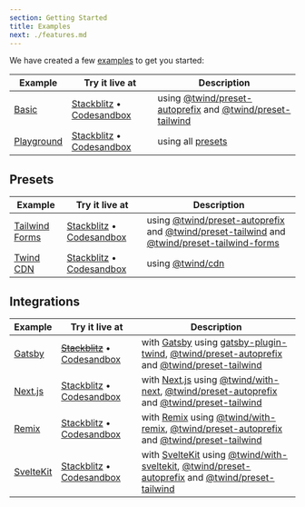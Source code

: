 ```yaml
---
section: Getting Started
title: Examples
next: ./features.md
---
```


We have created a few [examples](https://github.com/tw-in-js/twind/tree/main/examples) to get you started:

| Example                                                                       | Try it live at                                                                                                                                                                    | Description                                                                                           |
| ----------------------------------------------------------------------------- | --------------------------------------------------------------------------------------------------------------------------------------------------------------------------------- | ----------------------------------------------------------------------------------------------------- |
| [Basic](https://github.com/tw-in-js/twind/tree/main/examples/basic)           | [Stackblitz](https://stackblitz.com/fork/github/tw-in-js/twind/tree/main/examples/basic) • [Codesandbox](https://githubbox.com/tw-in-js/twind/tree/main/examples/basic)           | using [@twind/preset-autoprefix](./preset-autoprefix) and [@twind/preset-tailwind](./preset-tailwind) |
| [Playground](https://github.com/tw-in-js/twind/tree/main/examples/playground) | [Stackblitz](https://stackblitz.com/fork/github/tw-in-js/twind/tree/main/examples/playground) • [Codesandbox](https://githubbox.com/tw-in-js/twind/tree/main/examples/playground) | using all [presets](./presets)                                                                        |

## Presets

| Example                                                                               | Try it live at                                                                                                                                                                                        | Description                                                                                                                                                       |
| ------------------------------------------------------------------------------------- | ----------------------------------------------------------------------------------------------------------------------------------------------------------------------------------------------------- | ----------------------------------------------------------------------------------------------------------------------------------------------------------------- |
| [Tailwind Forms](https://github.com/tw-in-js/twind/tree/main/examples/tailwind-forms) | [Stackblitz](https://stackblitz.com/fork/github/tw-in-js/twind/tree/main/examples/using-tailwind-forms) • [Codesandbox](https://githubbox.com/tw-in-js/twind/tree/main/examples/using-tailwind-forms) | using [@twind/preset-autoprefix](./preset-autoprefix) and [@twind/preset-tailwind](./preset-tailwind) and [@twind/preset-tailwind-forms](./preset-tailwind-forms) |
| [Twind CDN](https://github.com/tw-in-js/twind/tree/main/examples/using-twind-cdn)     | [Stackblitz](https://stackblitz.com/fork/github/tw-in-js/twind/tree/main/examples/using-twind-cdn) • [Codesandbox](https://githubbox.com/tw-in-js/twind/tree/main/examples/using-twind-cdn)           | using [@twind/cdn](./installation#twind-cdn)                                                                                                                      |

## Integrations

| Example                                                                          | Try it live at                                                                                                                                                                            | Description                                                                                                                                                                               |
| -------------------------------------------------------------------------------- | ----------------------------------------------------------------------------------------------------------------------------------------------------------------------------------------- | ----------------------------------------------------------------------------------------------------------------------------------------------------------------------------------------- |
| [Gatsby](https://github.com/tw-in-js/twind/tree/main/examples/gatsby)            | ~~[Stackblitz](https://stackblitz.com/fork/github/tw-in-js/twind/tree/main/examples/with-gatsby)~~ • [Codesandbox](https://githubbox.com/tw-in-js/twind/tree/main/examples/with-gatsby)   | with [Gatsby](https://www.gatsbyjs.com) using [gatsby-plugin-twind](./with-gatsby), [@twind/preset-autoprefix](./preset-autoprefix) and [@twind/preset-tailwind](./preset-tailwind)       |
| [Next.js](https://github.com/tw-in-js/twind/tree/main/examples/with-next)        | [Stackblitz](https://stackblitz.com/fork/github/tw-in-js/twind/tree/main/examples/with-next) • [Codesandbox](https://githubbox.com/tw-in-js/twind/tree/main/examples/with-next)           | with [Next.js](https://nextjs.org) using [@twind/with-next](./with-next), [@twind/preset-autoprefix](./preset-autoprefix) and [@twind/preset-tailwind](./preset-tailwind)                 |
| [Remix](https://github.com/tw-in-js/twind/tree/main/examples/with-remix)         | [Stackblitz](https://stackblitz.com/fork/github/tw-in-js/twind/tree/main/examples/with-remix) • [Codesandbox](https://githubbox.com/tw-in-js/twind/tree/main/examples/with-remix)         | with [Remix](https://remix.run) using [@twind/with-remix](./with-remix), [@twind/preset-autoprefix](./preset-autoprefix) and [@twind/preset-tailwind](./preset-tailwind)                  |
| [SvelteKit](https://github.com/tw-in-js/twind/tree/main/examples/with-sveltekit) | [Stackblitz](https://stackblitz.com/fork/github/tw-in-js/twind/tree/main/examples/with-sveltekit) • [Codesandbox](https://githubbox.com/tw-in-js/twind/tree/main/examples/with-sveltekit) | with [SvelteKit](https://kit.svelte.dev) using [@twind/with-sveltekit](./with-sveltekit), [@twind/preset-autoprefix](./preset-autoprefix) and [@twind/preset-tailwind](./preset-tailwind) |
